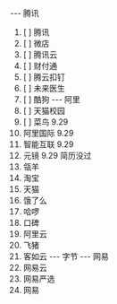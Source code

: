 --- 腾讯
1. [ ] 腾讯
2. [ ] 微店
3. [ ] 腾讯云
4. [ ] 财付通
5. [ ] 腾云扣钉
6. [ ] 未来医生
7. [ ] 酷狗
--- 阿里
8. [ ] 天猫校园
9. [ ] 菜鸟 9.29
10. 阿里国际 9.29
11. 智能互联 9.29 
12. 元镜 9.29 简历没过
13. 瓴羊
14. 淘宝
15. 天猫
16. 饿了么
17. 哈啰
18. 口碑
19. 阿里云
20. 飞猪
21. 客如云
--- 字节
--- 网易
22. 网易云
23. 网易严选
24. 网易
